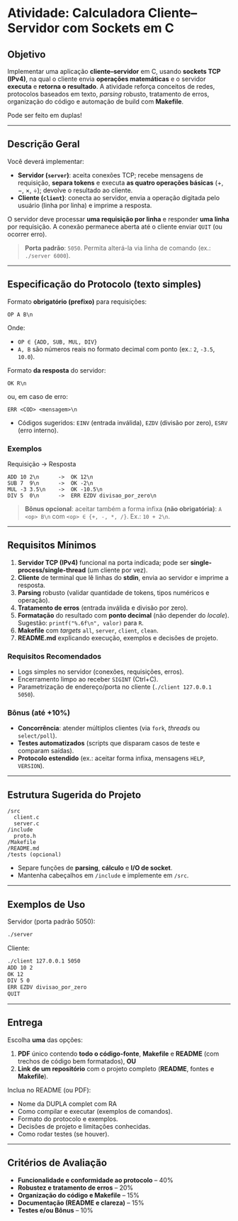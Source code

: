 # Atividade: Calculadora Cliente–Servidor com Sockets em C

## Objetivo
Implementar uma aplicação **cliente–servidor** em C, usando **sockets TCP (IPv4)**, na qual o cliente envia **operações matemáticas** e o servidor **executa** e **retorna o resultado**. A atividade reforça conceitos de redes, protocolos baseados em texto, *parsing* robusto, tratamento de erros, organização do código e automação de build com **Makefile**.

Pode ser feito em duplas!

---

## Descrição Geral
Você deverá implementar:
- **Servidor (`server`)**: aceita conexões TCP; recebe mensagens de requisição, **separa tokens** e executa **as quatro operações básicas** (+, −, ×, ÷); devolve o resultado ao cliente.
- **Cliente (`client`)**: conecta ao servidor, envia a operação digitada pelo usuário (linha por linha) e imprime a resposta.

O servidor deve processar **uma requisição por linha** e responder **uma linha** por requisição. A conexão permanece aberta até o cliente enviar `QUIT` (ou ocorrer erro).

> **Porta padrão**: `5050`. Permita alterá-la via linha de comando (ex.: `./server 6000`).

---

## Especificação do Protocolo (texto simples)
Formato **obrigatório (prefixo)** para requisições:
```
OP A B\n
```
Onde:
- `OP ∈ {ADD, SUB, MUL, DIV}`
- `A, B` são números reais no formato decimal com ponto (ex.: `2`, `-3.5`, `10.0`).

Formato **da resposta** do servidor:
```
OK R\n
```
ou, em caso de erro:
```
ERR <COD> <mensagem>\n
```
- Códigos sugeridos: `EINV` (entrada inválida), `EZDV` (divisão por zero), `ESRV` (erro interno).

### Exemplos
Requisição → Resposta
```
ADD 10 2\n      ->  OK 12\n
SUB 7  9\n      ->  OK -2\n
MUL -3 3.5\n    ->  OK -10.5\n
DIV 5  0\n      ->  ERR EZDV divisao_por_zero\n
```

> **Bônus opcional**: aceitar também a forma infixa **(não obrigatória)**: `A <op> B\n` com `<op> ∈ {+, -, *, /}`. Ex.: `10 + 2\n`.

---

## Requisitos Mínimos
1. **Servidor TCP (IPv4)** funcional na porta indicada; pode ser **single-process/single-thread** (um cliente por vez).
2. **Cliente** de terminal que lê linhas do **stdin**, envia ao servidor e imprime a resposta.
3. **Parsing** robusto (validar quantidade de tokens, tipos numéricos e operação).
4. **Tratamento de erros** (entrada inválida e divisão por zero).
5. **Formatação** do resultado com **ponto decimal** (não depender do *locale*). Sugestão: `printf("%.6f\n", valor)` para `R`.
6. **Makefile** com *targets* `all`, `server`, `client`, `clean`.
7. **README.md** explicando execução, exemplos e decisões de projeto.

### Requisitos Recomendados
- Logs simples no servidor (conexões, requisições, erros).
- Encerramento limpo ao receber `SIGINT` (Ctrl+C).
- Parametrização de endereço/porta no cliente (`./client 127.0.0.1 5050`).

### Bônus (até +10%)
- **Concorrência**: atender múltiplos clientes (via `fork`, *threads* ou `select/poll`).
- **Testes automatizados** (scripts que disparam casos de teste e comparam saídas).
- **Protocolo estendido** (ex.: aceitar forma infixa, mensagens `HELP`, `VERSION`).

---

## Estrutura Sugerida do Projeto
```
/src
  client.c
  server.c
/include
  proto.h
/Makefile
/README.md
/tests (opcional)
```
- Separe funções de **parsing**, **cálculo** e **I/O de socket**.
- Mantenha cabeçalhos em `/include` e implemente em `/src`.

---

## Exemplos de Uso
Servidor (porta padrão 5050):
```bash
./server
```
Cliente:
```bash
./client 127.0.0.1 5050
ADD 10 2
OK 12
DIV 5 0
ERR EZDV divisao_por_zero
QUIT
```

---

## Entrega
Escolha **uma** das opções:
1. **PDF** único contendo **todo o código-fonte**, **Makefile** e **README** (com trechos de código bem formatados), **OU**
2. **Link de um repositório** com o projeto completo (**README**, fontes e **Makefile**).

Inclua no README (ou PDF):
- Nome da DUPLA complet com RA
- Como compilar e executar (exemplos de comandos).
- Formato do protocolo e exemplos.
- Decisões de projeto e limitações conhecidas.
- Como rodar testes (se houver).

---

## Critérios de Avaliação
- **Funcionalidade e conformidade ao protocolo** – 40%
- **Robustez e tratamento de erros** – 20%
- **Organização do código e Makefile** – 15%
- **Documentação (README e clareza)** – 15%
- **Testes e/ou Bônus** – 10%